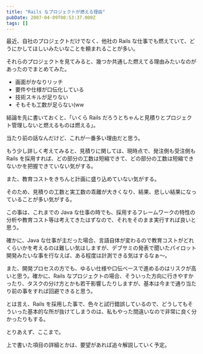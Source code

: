 ```yaml
---
title: "Rails なプロジェクトが燃える理由"
pubDate: 2007-04-09T08:53:37.000Z
tags: []
---
```


最近、自社のプロジェクトだけでなく、他社の Rails な仕事でも燃えていて、どうにかしてほしいみたいなことを頼まれることが多い。

それらのプロジェクトを見てみると、幾つか共通した燃えてる理由みたいなのがあったのでまとめてみた。

- 画面がかなりリッチ
- 要件や仕様が口伝化している
- 技術スキルが足りない
- そもそも工数が足らない(ww

結論を先に書いておくと、「いくら Rails だろうとちゃんと見積りとプロジェクト管理しないと燃えるものは燃える」。

当たり前の話なんだけど、これが一番多い理由だと思う。

もう少し詳しく考えてみると、見積りに関しては、現時点で、発注側も受注側も Rails を採用すれば、どの部分の工数は短縮できて、どの部分の工数は短縮できないかを把握できていない気がする。

また、教育コストをきちんと計画に盛り込めていない気がする。

そのため、見積りの工数と実工数の乖離が大きくなり、結果、悲しい結果になっていることが多い気がする。

この事は、これまでの Java な仕事の時でも、採用するフレームワークの特性の分析や教育コスト等は考えてきたはずなので、それをそのまま実行すれば良いと思う。

確かに、Java な仕事が主だった場合、言語自体が変わるので教育コストがどれくらいかを考えるのは難しい気はしますが、デブサミの発表で聞いたパイロット開発みたいな事を行なえば、ある程度は計測できる気はするなぁ〜。

また、開発プロセスの方でも、ゆるい仕様や口伝ベースで進めるのはリスクが高いと思う。確かに、Rails なプロジェクトの場合、そういった方向に行きやすかったり、タスクの分け方とかも若干影響したりしますが、基本は今まで通り当たり前の事をすれば回避できると思う。

とは言え、Rails を採用した事で、色々と試行錯誤しているので、どうしてもそういった基本的な所が抜けてしまうのは、私もやった間違いなので非常に良く分かったりもする。

とりあえず、ここまで。

上で書いた項目の詳細とかは、要望があれば追々解説していく予定。
